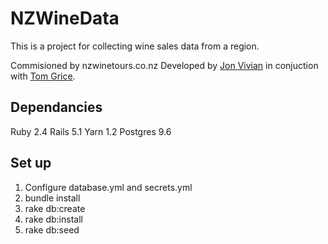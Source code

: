 # NZWineData

This is a project for collecting wine sales data from a region.

Commisioned by nzwinetours.co.nz
Developed by [Jon Vivian](http://4pi.nz/ "Jon Vivian") in conjuction with [Tom Grice](http://webdesignit.co.nz/ "WebDesignIT").

## Dependancies

Ruby 2.4
Rails 5.1
Yarn 1.2
Postgres 9.6

## Set up

1. Configure database.yml and secrets.yml
2. bundle install
3. rake db:create
4. rake db:install
5. rake db:seed

